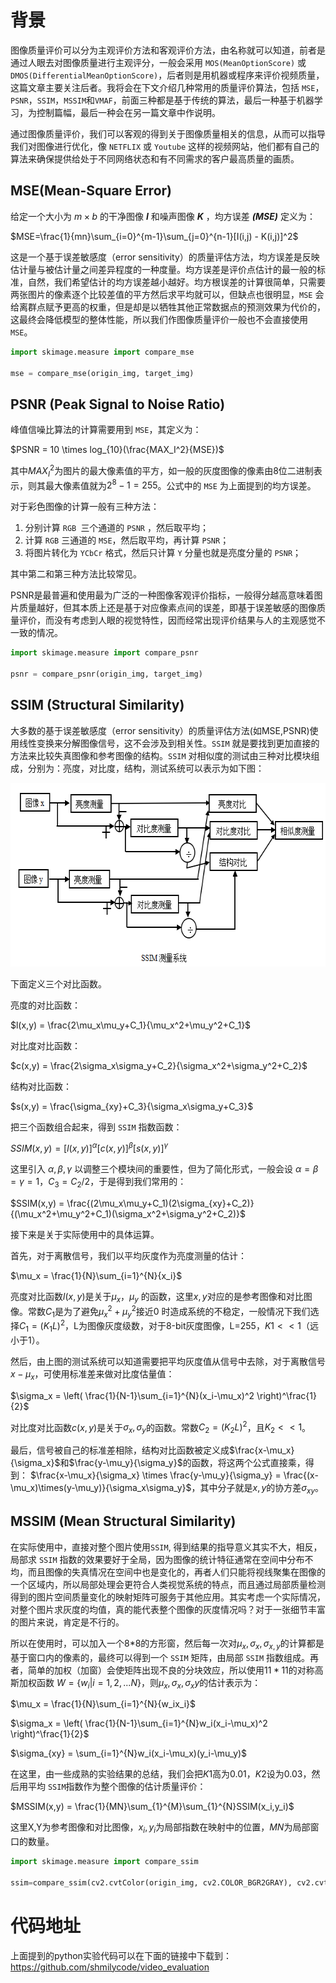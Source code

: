 # 背景 

图像质量评价可以分为主观评价方法和客观评价方法，由名称就可以知道，前者是通过人眼去对图像质量进行主观评分，一般会采用 `MOS(MeanOptionScore)` 或 `DMOS(DifferentialMeanOptionScore)`，后者则是用机器或程序来评价视频质量，这篇文章主要关注后者。我将会在下文介绍几种常用的质量评价算法，包括 `MSE`，`PSNR`，`SSIM`，`MSSIM`和`VMAF`，前面三种都是基于传统的算法，最后一种基于机器学习，为控制篇幅，最后一种会在另一篇文章中作说明。

通过图像质量评价，我们可以客观的得到关于图像质量相关的信息，从而可以指导我们对图像进行优化，像 `NETFLIX` 或 `Youtube` 这样的视频网站，他们都有自己的算法来确保提供给处于不同网络状态和有不同需求的客户最高质量的画质。

## MSE(Mean-Square Error)

给定一个大小为 $m \times b$ 的干净图像 ***I*** 和噪声图像 ***K*** ，均方误差 ***(MSE)*** 定义为：

$MSE=\frac{1}{mn}\sum_{i=0}^{m-1}\sum_{j=0}^{n-1}[I(i,j) - K(i,j)]^2$

这是一个基于误差敏感度（error sensitivity）的质量评估方法，均方误差是反映估计量与被估计量之间差异程度的一种度量。均方误差是评价点估计的最一般的标准，自然，我们希望估计的均方误差越小越好。均方根误差的计算很简单，只需要两张图片的像素逐个比较差值的平方然后求平均就可以，但缺点也很明显，`MSE` 会给离群点赋予更高的权重，但是却是以牺牲其他正常数据点的预测效果为代价的，这最终会降低模型的整体性能，所以我们作图像质量评价一般也不会直接使用 `MSE`。

``` python
import skimage.measure import compare_mse

mse = compare_mse(origin_img, target_img)
```

## PSNR (Peak Signal to Noise Ratio)

峰值信噪比算法的计算需要用到 `MSE`，其定义为：

$PSNR = 10 \times log_{10}(\frac{MAX_I^2}{MSE})$

其中$MAX_I^2$为图片的最大像素值的平方，如一般的灰度图像的像素由8位二进制表示，则其最大像素值就为$2^8-1=255$。公式中的 `MSE` 为上面提到的均方误差。

对于彩色图像的计算一般有三种方法：

1. 分别计算 `RGB `三个通道的 `PSNR` ，然后取平均；
2. 计算 `RGB` 三通道的 `MSE`，然后取平均，再计算 `PSNR`；
3. 将图片转化为 `YCbCr` 格式，然后只计算 `Y` 分量也就是亮度分量的 `PSNR`；

其中第二和第三种方法比较常见。

PSNR是最普遍和使用最为广泛的一种图像客观评价指标，一般得分越高意味着图片质量越好，但其本质上还是基于对应像素点间的误差，即基于误差敏感的图像质量评价，而没有考虑到人眼的视觉特性，因而经常出现评价结果与人的主观感觉不一致的情况。
  
``` python
import skimage.measure import compare_psnr

psnr = compare_psnr(origin_img, target_img)
```

## SSIM (Structural Similarity)

大多数的基于误差敏感度（error sensitivity）的质量评估方法(如MSE,PSNR)使用线性变换来分解图像信号，这不会涉及到相关性。`SSIM` 就是要找到更加直接的方法来比较失真图像和参考图像的结构。`SSIM` 对相似度的测试由三种对比模块组成，分别为：亮度，对比度，结构，测试系统可以表示为如下图：

<div align=center><img width="636" height="294" src="SSIM_system.png"/></div>

下面定义三个对比函数。

亮度的对比函数：

$l(x,y) = \frac{2\mu_x\mu_y+C_1}{\mu_x^2+\mu_y^2+C_1}$

对比度对比函数：

$c(x,y) = \frac{2\sigma_x\sigma_y+C_2}{\sigma_x^2+\sigma_y^2+C_2}$

结构对比函数：

$s(x,y) = \frac{\sigma_{xy}+C_3}{\sigma_x\sigma_y+C_3}$

把三个函数组合起来，得到 `SSIM` 指数函数：

$SSIM(x,y) = [l(x,y)]^\alpha[c(x,y)]^\beta[s(x,y)]^\gamma$

这里引入 $\alpha, \beta, \gamma$ 以调整三个模块间的重要性，但为了简化形式，一般会设 $\alpha = \beta = \gamma = 1$，$C_3 = C_2/2$，于是得到我们常用的：

$SSIM(x,y) = \frac{(2\mu_x\mu_y+C_1)(2\sigma_{xy}+C_2)}{(\mu_x^2+\mu_y^2+C_1)(\sigma_x^2+\sigma_y^2+C_2)}$

接下来是关于实际使用中的具体运算。

首先，对于离散信号，我们以平均灰度作为亮度测量的估计：

$\mu_x = \frac{1}{N}\sum_{i=1}^{N}{x_i}$

亮度对比函数$l(x,y)$是关于$\mu_x，\mu_y$ 的函数，这里$x, y$对应的是参考图像和对比图像。常数$C_1$是为了避免$\mu_x^2+\mu_y^2$接近0 时造成系统的不稳定，一般情况下我们选择$C_1=(K_1L)^2$，L为图像灰度级数，对于8-bit灰度图像，L=255，$K1 << 1$（远小于1）。

然后，由上图的测试系统可以知道需要把平均灰度值从信号中去除，对于离散信号$x - \mu_x$，可使用标准差来做对比度估量值：

$\sigma_x = \left( \frac{1}{N-1}\sum_{i=1}^{N}(x_i-\mu_x)^2 \right)^\frac{1}{2}$

对比度对比函数$c(x,y)$是关于$\sigma_x, \sigma_y$的函数。常数$C_2=(K_2L)^2$，且$K_2<<1$。

最后，信号被自己的标准差相除，结构对比函数被定义成$\frac{x-\mu_x}{\sigma_x}$和$\frac{y-\mu_y}{\sigma_y}$的函数，将这两个公式直接乘，得到：
$\frac{x-\mu_x}{\sigma_x} \times \frac{y-\mu_y}{\sigma_y} = \frac{(x-\mu_x)\times(y-\mu_y)}{\sigma_x\sigma_y}$，其中分子就是$x,y$的协方差$\sigma_{xy}$。

## MSSIM (Mean Structural Similarity)

在实际使用中，直接对整个图片使用`SSIM`, 得到结果的指导意义其实不大，相反，局部求 `SSIM` 指数的效果要好于全局，因为图像的统计特征通常在空间中分布不均，而且图像的失真情况在空间中也是变化的，再者人们只能将视线聚集在图像的一个区域内，所以局部处理会更符合人类视觉系统的特点，而且通过局部质量检测得到的图片空间质量变化的映射矩阵可服务于其他应用。其实考虑一个实际情况，对整个图片求灰度的均值，真的能代表整个图像的灰度情况吗？对于一张细节丰富的图片来说，肯定是不行的。

所以在使用时，可以加入一个8*8的方形窗，然后每一次对$\mu_x, \sigma_x, \sigma_{x,y}$的计算都是基于窗口内的像素的，最终可以得到一个 `SSIM` 矩阵，由局部 `SSIM` 指数组成。再者，简单的加权（加窗）会使矩阵出现不良的分块效应，所以使用$11*11$的对称高斯加权函数 $W=\{w_i|i=1,2,...N\}$，则$\mu_x, \sigma_x, \sigma_xy$的估计表示为：

$\mu_x = \frac{1}{N}\sum_{i=1}^{N}{w_ix_i}$

$\sigma_x = \left( \frac{1}{N-1}\sum_{i=1}^{N}w_i(x_i-\mu_x)^2 \right)^\frac{1}{2}$

$\sigma_{xy} = \sum_{i=1}^{N}w_i(x_i-\mu_x)(y_i-\mu_y)$

在这里，由一些成熟的实验结果的总结，我们会把$K1$高为0.01，$K2$设为0.03，然后用平均 `SSIM`指数作为整个图像的估计质量评价：

$MSSIM(x,y) = \frac{1}{MN}\sum_{1}^{M}\sum_{1}^{N}SSIM(x_i,y_i)$

这里X,Y为参考图像和对比图像，$x_i, y_i$为局部指数在映射中的位置，$MN$为局部窗口的数量。

``` python
import skimage.measure import compare_ssim

ssim=compare_ssim(cv2.cvtColor(origin_img, cv2.COLOR_BGR2GRAY), cv2.cvtColor(target_img, cv2.COLOR_BGR2GRAY))
```

# 代码地址

上面提到的python实验代码可以在下面的链接中下载到：
https://github.com/shmilycode/video_evaluation